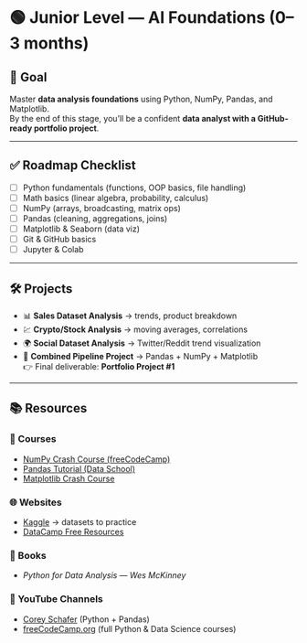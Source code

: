 # 🟢 Junior Level — AI Foundations (0–3 months)

## 🎯 Goal  
Master **data analysis foundations** using Python, NumPy, Pandas, and Matplotlib.  
By the end of this stage, you’ll be a confident **data analyst with a GitHub-ready portfolio project**.  

---

## ✅ Roadmap Checklist  
- [ ] Python fundamentals (functions, OOP basics, file handling)  
- [ ] Math basics (linear algebra, probability, calculus)  
- [ ] NumPy (arrays, broadcasting, matrix ops)  
- [ ] Pandas (cleaning, aggregations, joins)  
- [ ] Matplotlib & Seaborn (data viz)  
- [ ] Git & GitHub basics  
- [ ] Jupyter & Colab  

---

## 🛠 Projects  
- 📊 **Sales Dataset Analysis** → trends, product breakdown  
- 💹 **Crypto/Stock Analysis** → moving averages, correlations  
- 🌍 **Social Dataset Analysis** → Twitter/Reddit trend visualization  
- 🔗 **Combined Pipeline Project** → Pandas + NumPy + Matplotlib  
👉 Final deliverable: **Portfolio Project #1**  

---

## 📚 Resources  

### 📘 Courses  
- [NumPy Crash Course (freeCodeCamp)](https://www.youtube.com/watch?v=QUT1VHiLmmI)  
- [Pandas Tutorial (Data School)](https://www.youtube.com/watch?v=vmEHCJofslg)  
- [Matplotlib Crash Course](https://www.youtube.com/watch?v=3Xc3CA655Y4)  

### 🌐 Websites  
- [Kaggle](https://www.kaggle.com/) → datasets to practice  
- [DataCamp Free Resources](https://www.datacamp.com/)  

### 📖 Books  
- *Python for Data Analysis — Wes McKinney*  

### 🎥 YouTube Channels  
- [Corey Schafer](https://www.youtube.com/c/Coreyms) (Python + Pandas)  
- [freeCodeCamp.org](https://www.youtube.com/c/Freecodecamp) (full Python & Data Science courses)  
